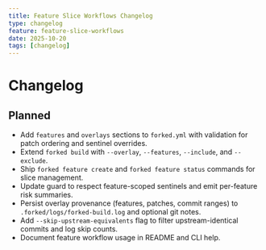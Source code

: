```yaml
---
title: Feature Slice Workflows Changelog
type: changelog
feature: feature-slice-workflows
date: 2025-10-20
tags: [changelog]
---
```


# Changelog

## Planned
- Add `features` and `overlays` sections to `forked.yml` with validation for patch ordering and sentinel overrides.
- Extend `forked build` with `--overlay`, `--features`, `--include`, and `--exclude`.
- Ship `forked feature create` and `forked feature status` commands for slice management.
- Update guard to respect feature-scoped sentinels and emit per-feature risk summaries.
- Persist overlay provenance (features, patches, commit ranges) to `.forked/logs/forked-build.log` and optional git notes.
- Add `--skip-upstream-equivalents` flag to filter upstream-identical commits and log skip counts.
- Document feature workflow usage in README and CLI help.
